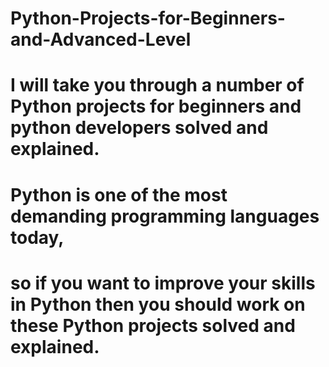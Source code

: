 # Python-Projects-for-Beginners-and-Advanced-Level

# I will take you through a number of Python projects for beginners and python developers solved and explained. 
# Python is one of the most demanding programming languages today, 
# so if you want to improve your skills in Python then you should work on these Python projects solved and explained.
